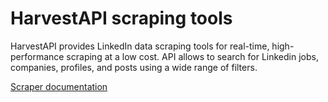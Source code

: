 # HarvestAPI scraping tools

HarvestAPI provides LinkedIn data scraping tools for real-time, high-performance scraping at a low cost.
API allows to search for Linkedin jobs, companies, profiles, and posts using a wide range of filters.

[Scraper documentation](https://github.com/HarvestAPI/harvestapi-sdk/blob/main/packages/scraper/README.md)
